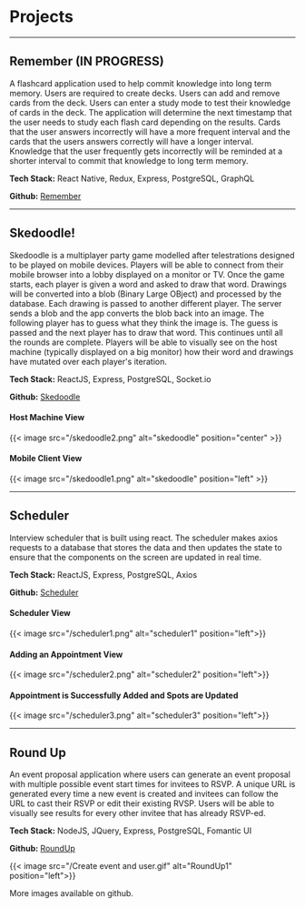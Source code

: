 # Projects

<hr />


## Remember (IN PROGRESS)

A flashcard application used to help commit knowledge into long term memory. Users are required to create decks. Users can add and remove cards from the deck. Users can enter a study mode to test their knowledge of cards in the deck. The application will determine the next timestamp that the user needs to study each flash card depending on the results. Cards that the user answers incorrectly will have a more frequent interval and the cards that the users answers correctly will have a longer interval. Knowledge that the user frequently gets incorrectly will be reminded at a shorter interval to commit that knowledge to long term memory.

**Tech Stack:** React Native, Redux, Express, PostgreSQL, GraphQL

**Github:** [Remember]

<hr />

## Skedoodle!
Skedoodle is a multiplayer party game modelled after telestrations designed to be played on mobile devices. Players will be able to connect from their mobile browser into a lobby displayed on a monitor or TV. Once the game starts, each player is given a word and asked to draw that word. Drawings will be converted into a blob (Binary Large OBject) and processed by the database. Each drawing is passed to another different player. The server sends a blob and the app converts the blob back into an image. The following player has to guess what they think the image is. The guess is passed and the next player has to draw that word. This continues until all the rounds are complete. Players will be able to visually see on the host machine (typically displayed on a big monitor) how their word and drawings have mutated over each player's iteration.

**Tech Stack:** ReactJS, Express, PostgreSQL, Socket.io

**Github:** [Skedoodle]


#### Host Machine View
{{< image src="/skedoodle2.png" alt="skedoodle" position="center" >}}

#### Mobile Client View
{{< image src="/skedoodle1.png" alt="skedoodle" position="left" >}}

<hr />

## Scheduler
Interview scheduler that is built using react. The scheduler makes axios requests to a database that stores the data and then updates the state to ensure that the components on the screen are updated in real time.

**Tech Stack:** ReactJS, Express, PostgreSQL, Axios

**Github:** [Scheduler]

#### Scheduler View
{{< image src="/scheduler1.png" alt="scheduler1" position="left">}}
#### Adding an Appointment View
{{< image src="/scheduler2.png" alt="scheduler2" position="left">}}
#### Appointment is Successfully Added and Spots are Updated
{{< image src="/scheduler3.png" alt="scheduler3" position="left">}}

<hr />

## Round Up
An event proposal application where users can generate an event proposal with multiple possible event start times for invitees to RSVP. A unique URL is generated every time a new event is created and invitees can follow the URL to cast their RSVP or edit their existing RVSP. Users will be able to visually see results for every other invitee that has already RSVP-ed.

**Tech Stack:** NodeJS, JQuery, Express, PostgreSQL, Fomantic UI

**Github:** [RoundUp] 

{{< image src="/Create event and user.gif" alt="RoundUp1" position="left">}}

More images available on github.

[Remember]:https://github.com/etseng02/remember
[Skedoodle]:https://github.com/etseng02/illustrations
[Scheduler]:https://github.com/etseng02/scheduler
[RoundUp]:https://github.com/etseng02/project-roundup
